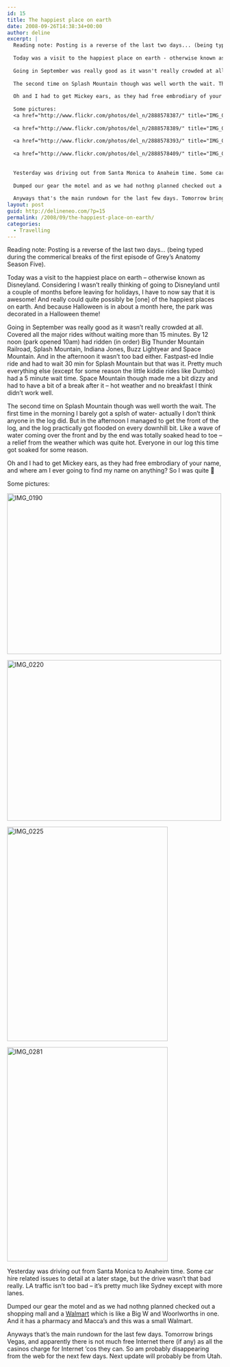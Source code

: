 ```yaml
---
id: 15
title: The happiest place on earth
date: 2008-09-26T14:38:34+00:00
author: deline
excerpt: |
  Reading note: Posting is a reverse of the last two days... (being typed during the commerical breaks of the first episode of Grey's Anatomy Season Five).
  
  Today was a visit to the happiest place on earth - otherwise known as Disneyland. Considering I wasn't really thinking of going to Disneyland until a couple of months before leaving for holidays, I have to now say that it is awesome! And really could quite possibly be [one] of the happiest places on earth. And because Halloween is in about a month here, the park was decorated in a Halloween theme!
  
  Going in September was really good as it wasn't really crowded at all. Covered all the major rides without waiting more than 15 minutes. By 12 noon (park opened 10am) had ridden (in order) Big Thunder Mountain Railroad, Splash Mountain, Indiana Jones, Buzz Lightyear and Space Mountain. And in the afternoon it wasn't too bad either. Fastpast-ed Indie ride and had to wait 30 min for Splash Mountain but that was it. Pretty much everything else (except for some reason the little kiddie rides like Dumbo) had a 5 minute wait time. Space Mountain though made me a bit dizzy and had to have a bit of a break after it - hot weather and no breakfast I think didn't work well.
  
  The second time on Splash Mountain though was well worth the wait. The first time in the morning I barely got a splsh of water- actually I don't think anyone in the log did. But in the afternoon I managed to get the front of the log, and the log practically got flooded on every downhill bit. Like a wave of water coming over the front and by the end was totally soaked head to toe - a relief from the weather which was quite hot. Everyone in our log this time got soaked for some reason.
  
  Oh and I had to get Mickey ears, as they had free embrodiary of your name, and where am I ever going to find my name on anything? So I was quite :-)
  
  Some pictures:
  <a href="http://www.flickr.com/photos/del_n/2888578387/" title="IMG_0190 by del_n, on Flickr"><img src="http://farm4.static.flickr.com/3125/2888578387_7cab96e828.jpg" width="500" height="375" alt="IMG_0190" /></a>
  
  <a href="http://www.flickr.com/photos/del_n/2888578389/" title="IMG_0220 by del_n, on Flickr"><img src="http://farm4.static.flickr.com/3276/2888578389_9314cd88e4.jpg" width="500" height="375" alt="IMG_0220" /></a>
  
  <a href="http://www.flickr.com/photos/del_n/2888578393/" title="IMG_0225 by del_n, on Flickr"><img src="http://farm4.static.flickr.com/3169/2888578393_f33f70a2ea.jpg" width="375" height="500" alt="IMG_0225" /></a>
  
  <a href="http://www.flickr.com/photos/del_n/2888578409/" title="IMG_0281 by del_n, on Flickr"><img src="http://farm4.static.flickr.com/3231/2888578409_8e07c45542.jpg" width="375" height="500" alt="IMG_0281" /></a>
  
  
  Yesterday was driving out from Santa Monica to Anaheim time. Some car hire related issues to detail at a later stage, but the drive wasn't that bad really. LA traffic isn't too bad - it's pretty much like Sydney except with more lanes.
  
  Dumped our gear the motel and as we had nothng planned checked out a shopping mall and a <a href="http://www.walmart.com/">Walmart</a> which is like a Big W and Woorlworths in one. And it has a pharmacy and Macca's and this was a small Walmart.
  
  Anyways that's the main rundown for the last few days. Tomorrow brings Vegas, and apparently there is not much free Internet there (if any) as all the casinos charge for Internet 'cos they can. So am probably disappearing from the web for the next few days. Next update will probably be from Utah.
layout: post
guid: http://delineneo.com/?p=15
permalink: /2008/09/the-happiest-place-on-earth/
categories:
  - Travelling
---
```

Reading note: Posting is a reverse of the last two days&#8230; (being typed during the commerical breaks of the first episode of Grey&#8217;s Anatomy Season Five).

Today was a visit to the happiest place on earth &#8211; otherwise known as Disneyland. Considering I wasn&#8217;t really thinking of going to Disneyland until a couple of months before leaving for holidays, I have to now say that it is awesome! And really could quite possibly be [one] of the happiest places on earth. And because Halloween is in about a month here, the park was decorated in a Halloween theme!

Going in September was really good as it wasn&#8217;t really crowded at all. Covered all the major rides without waiting more than 15 minutes. By 12 noon (park opened 10am) had ridden (in order) Big Thunder Mountain Railroad, Splash Mountain, Indiana Jones, Buzz Lightyear and Space Mountain. And in the afternoon it wasn&#8217;t too bad either. Fastpast-ed Indie ride and had to wait 30 min for Splash Mountain but that was it. Pretty much everything else (except for some reason the little kiddie rides like Dumbo) had a 5 minute wait time. Space Mountain though made me a bit dizzy and had to have a bit of a break after it &#8211; hot weather and no breakfast I think didn&#8217;t work well.

The second time on Splash Mountain though was well worth the wait. The first time in the morning I barely got a splsh of water- actually I don&#8217;t think anyone in the log did. But in the afternoon I managed to get the front of the log, and the log practically got flooded on every downhill bit. Like a wave of water coming over the front and by the end was totally soaked head to toe &#8211; a relief from the weather which was quite hot. Everyone in our log this time got soaked for some reason.

Oh and I had to get Mickey ears, as they had free embrodiary of your name, and where am I ever going to find my name on anything? So I was quite 🙂

Some pictures:
  
[<img src="http://farm4.static.flickr.com/3125/2888578387_7cab96e828.jpg" width="500" height="375" alt="IMG_0190" />](http://www.flickr.com/photos/del_n/2888578387/ "IMG_0190 by del_n, on Flickr")

[<img src="http://farm4.static.flickr.com/3276/2888578389_9314cd88e4.jpg" width="500" height="375" alt="IMG_0220" />](http://www.flickr.com/photos/del_n/2888578389/ "IMG_0220 by del_n, on Flickr")

[<img src="http://farm4.static.flickr.com/3169/2888578393_f33f70a2ea.jpg" width="375" height="500" alt="IMG_0225" />](http://www.flickr.com/photos/del_n/2888578393/ "IMG_0225 by del_n, on Flickr")

[<img src="http://farm4.static.flickr.com/3231/2888578409_8e07c45542.jpg" width="375" height="500" alt="IMG_0281" />](http://www.flickr.com/photos/del_n/2888578409/ "IMG_0281 by del_n, on Flickr")

Yesterday was driving out from Santa Monica to Anaheim time. Some car hire related issues to detail at a later stage, but the drive wasn&#8217;t that bad really. LA traffic isn&#8217;t too bad &#8211; it&#8217;s pretty much like Sydney except with more lanes.

Dumped our gear the motel and as we had nothng planned checked out a shopping mall and a [Walmart](http://www.walmart.com/) which is like a Big W and Woorlworths in one. And it has a pharmacy and Macca&#8217;s and this was a small Walmart.

Anyways that&#8217;s the main rundown for the last few days. Tomorrow brings Vegas, and apparently there is not much free Internet there (if any) as all the casinos charge for Internet &#8216;cos they can. So am probably disappearing from the web for the next few days. Next update will probably be from Utah.